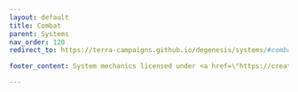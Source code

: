 ```yaml
---
layout: default
title: Combat
parent: Systems
nav_order: 120
redirect_to: https://terra-campaigns.github.io/degenesis/systems/#combat

footer_content: System mechanics licensed under <a href=\"https://creativecommons.org/licenses/by-sa/4.0\">CC-BY-SA 4.0</a>.

---
```

